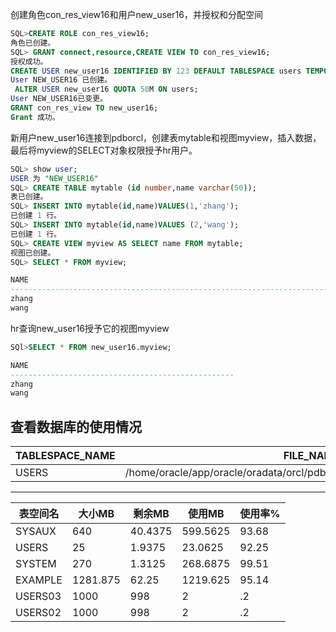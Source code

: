 创建角色con_res_view16和用户new_user16，并授权和分配空间
 ```sql
 SQL>CREATE ROLE con_res_view16;
角色已创建。
 SQL> GRANT connect,resource,CREATE VIEW TO con_res_view16;
授权成功。
 CREATE USER new_user16 IDENTIFIED BY 123 DEFAULT TABLESPACE users TEMPORARY TABLESPACE temp;
 User NEW_USER16 已创建。
  ALTER USER new_user16 QUOTA 50M ON users;
 User NEW_USER16已变更。
GRANT con_res_view TO new_user16;
Grant 成功。
```

 新用户new_user16连接到pdborcl，创建表mytable和视图myview，插入数据，最后将myview的SELECT对象权限授予hr用户。
```sql
SQL> show user;
USER 为 "NEW_USER16"
SQL> CREATE TABLE mytable (id number,name varchar(50));
表已创建。
SQL> INSERT INTO mytable(id,name)VALUES(1,'zhang');
已创建 1 行。
SQL> INSERT INTO mytable(id,name)VALUES (2,'wang');
已创建 1 行。
SQL> CREATE VIEW myview AS SELECT name FROM mytable;
视图已创建。
SQL> SELECT * FROM myview;

NAME
--------------------------------------------------------------------------------
zhang
wang

```

hr查询new_user16授予它的视图myview
```sql
SQl>SELECT * FROM new_user16.myview;

NAME
--------------------------------------------------
zhang
wang
```

 查看数据库的使用情况
-----------------------------------------------------------------------
TABLESPACE_NAME | FILE_NAME | MB   |  MAX_MB | AUTOEXTEN
----------------|-----------|------|---------|-------------------------------------
USERS  |  /home/oracle/app/oracle/oradata/orcl/pdborcl/SAMPLE_SCHEMA_users01.dbf | 25 | 32767.9844 | YES



------------------------------------------------------------------
表空间名   |    大小MB   |   剩余MB   | 使用MB   | 使用率%
----------| -----------| ---------- |----------| ----------
SYSAUX	  |    640     |  40.4375   | 599.5625 |    93.68
USERS	  |   25       |  1.9375    | 23.0625  |   92.25
SYSTEM	  |	 270   |   1.3125   |268.6875  |   99.51
EXAMPLE   |  1281.875  |     62.25  | 1219.625 |    95.14
USERS03   |	1000   |      998   |       2  | .2
USERS02   |	1000   |    998	    |       2  | .2
